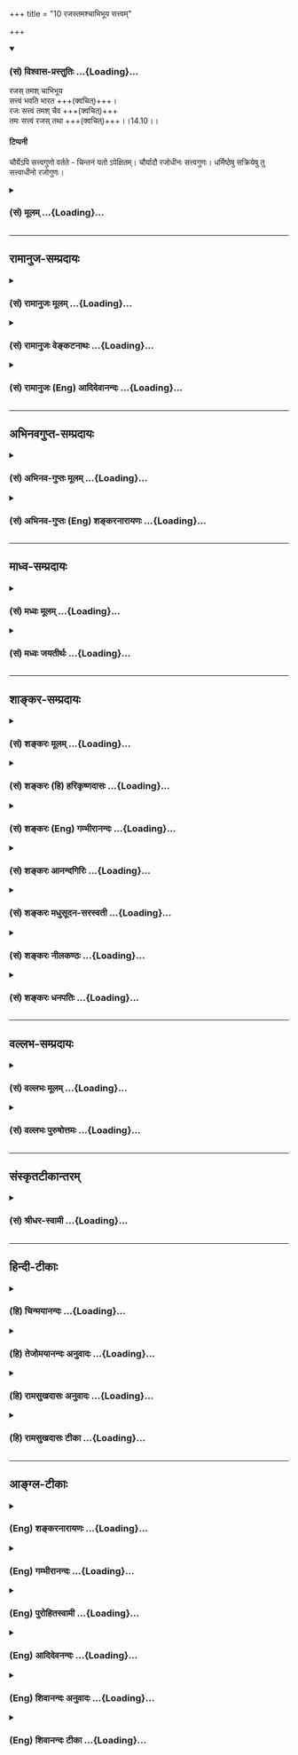 +++
title = "10 रजस्तमश्चाभिभूय सत्त्वम्"

+++
<div class="js_include" newlevelforh1="3" title="(सं) विश्वास-प्रस्तुतिः" unfilled url="/purANam/mahAbhAratam/06-bhIShma-parva/02-bhagavad-gItA-parva/saMskRtam/vishvAsa-prastutiH/14_guNa-traya-vibhAga-y/10_rajastamashchAbhi.md">
<details open><summary><h3>(सं) विश्वास-प्रस्तुतिः ...{Loading}...</h3></summary>

रजस् तमश् चाभिभूय  
सत्त्वं भवति भारत +++(क्वचित्)+++।  
रजः सत्त्वं तमश् चैव +++(क्वचित्)+++  
तमः सत्त्वं रजस् तथा +++(क्वचित्)+++।।14.10।।

#### टिप्पनी
चौर्येऽपि सत्त्वगुणो वर्तते - चिन्तनं यतो ऽपेक्षितम्। चौर्यादौ रजोधीनः सत्त्वगुणः। धर्मिष्ठेषु सक्रियेषु तु सत्त्वाधीनो रजोगुणः।
</details>
</div>
<div class="js_include collapsed" newlevelforh1="3" title="(सं) मूलम्" unfilled url="/purANam/mahAbhAratam/06-bhIShma-parva/02-bhagavad-gItA-parva/saMskRtam/mUlam/14_guNa-traya-vibhAga-y/10_rajastamashchAbhi.md">
<details><summary><h3>(सं) मूलम् ...{Loading}...</h3></summary>

रजस्तमश्चाभिभूय सत्त्वं भवति भारत।  
रजः सत्त्वं तमश्चैव तमः सत्त्वं रजस्तथा।।14.10।।
</details>
</div>


_________________
## रामानुज-सम्प्रदायः
<div class="js_include collapsed" newlevelforh1="3" title="(सं) रामानुजः मूलम्" unfilled url="/purANam/mahAbhAratam/06-bhIShma-parva/02-bhagavad-gItA-parva/saMskRtam/rAmAnujaH/mUlam/14_guNa-traya-vibhAga-y/10_rajastamashchAbhi.md">
<details><summary><h3>(सं) रामानुजः मूलम् ...{Loading}...</h3></summary>

।।14.10।। यद्य् अपि सत्त्वादयस् त्रयः प्रकृति-संसृष्टात्म-स्वरूपानुबन्धिनः, तथापि प्राचीन-कर्म-वशाद् देहाप्यायन-भूताहार-वैषम्यात् च सत्त्वादयः परस्पर-समुद्भवाभिभव-रूपेण वर्तन्ते। 

रजस्तमसी कदाचिद् **अभिभूय** **सत्त्वम्** उद्रिक्तं वर्तते।  
तथा तमःसत्त्वे अभिभूय **रजः** कदाचित्।  
कदाचित् च रजःसत्त्वे अभिभूय **तमः**।

तत् च कार्योपलब्ध्या एव अवगच्छेद् इत्याह --**

</details>
</div>
<div class="js_include collapsed" newlevelforh1="3" title="(सं) रामानुजः वेङ्कटनाथः" unfilled url="/purANam/mahAbhAratam/06-bhIShma-parva/02-bhagavad-gItA-parva/saMskRtam/rAmAnujaH/venkaTanAthaH/14_guNa-traya-vibhAga-y/10_rajastamashchAbhi.md">
<details><summary><h3>(सं) रामानुजः वेङ्कटनाथः ...{Loading}...</h3></summary>

  
  
।।14.10।। अनन्तर-ग्रन्थस्यासङ्गति-शङ्कां परिहरति -- **देहाकारे**ति। परस्परविरुद्धं यथार्था-ऽयथार्थ-ज्ञान--सुख-दुःख-सङ्गादि-रूपम् इत्यर्थः।

उद्भवाभिभवानियम-प्रसङ्ग-परिहाराय भगवद्-अनुग्रह-निग्रह-हेतूनां कर्मणां विषम-विपाक-समयत्वात् तद्-अनुरूपोद्भवाभिभव-प्रवाह उपपद्यत इत्याह - **प्राचीनकर्मवशाद्** इति। 

यथा वात-पित्त-कफानां तत्-तत्-प्रचुरैर् द्रव्यैर् उपचयो वृद्धिः समानैः सर्वेषां विपरीतैर् विपर्ययः \[अष्टांगहृ.सू.स्था.1।15\] इत्यायुर्वेद-विदो वदन्ति। तथाऽत्रापि वक्ष्यमाण-सात्त्विकाद्य्-आहार-भेदाद् इत्य् आह -- **देहाप्यायन-भूताहार-वैषम्याच्** चेति।

ततो देवा अभवन् परासुराः इत्यादि(श्रुति)ष्व् इव भवतिरत्रोद्भव-विषय इत्याह - **उद्रिक्तं वर्तत** इति। रजस्-तमसोर् उद्भूतयोः परिहारार्थम् अयम् उद्भवाभिभवोपदेशः।  
  

</details>
</div>
<div class="js_include collapsed" newlevelforh1="3" title="(सं) रामानुजः (Eng) आदिदेवानन्दः" unfilled url="/purANam/mahAbhAratam/06-bhIShma-parva/02-bhagavad-gItA-parva/saMskRtam/rAmAnujaH/english/AdidevAnandaH/14_guNa-traya-vibhAga-y/10_rajastamashchAbhi.md">
<details><summary><h3>(सं) रामानुजः (Eng) आदिदेवानन्दः ...{Loading}...</h3></summary>

14.10 Even though all the three Gunas of Sattva etc., are associated
with the nature of the self conjoined with Prakrti in the form of body,
yet owing to the dominance of previous Karmas and the differences in the
food nourishing the body, Sattva etc., preponderate or are subdued by
turn. Sometimes Sattva preponderates prevailing over Rajas and Tamas;
sometimes Rajas preponderates prevailing over Tamas and Sattva, and
sometimes Tamas preponderates prevailing over Rajas and Sattva. He
teaches that this changing preponderance of the Gunas can be inferred
from the knowledge of the effects produced by them.

</details>
</div>


_________________
## अभिनवगुप्त-सम्प्रदायः
<div class="js_include collapsed" newlevelforh1="3" title="(सं) अभिनव-गुप्तः मूलम्" unfilled url="/purANam/mahAbhAratam/06-bhIShma-parva/02-bhagavad-gItA-parva/saMskRtam/abhinava-guptaH/mUlam/14_guNa-traya-vibhAga-y/10_rajastamashchAbhi.md">
<details><summary><h3>(सं) अभिनव-गुप्तः मूलम् ...{Loading}...</h3></summary>

।।14.9 -- 14.10।। सत्त्वमिति। रज इति। संजयति योजयति। रजस्तमसी अभिभूय
सत्त्वं वर्धते रस्तु सत्त्वतमसी; तमः सत्त्वरजसी। उक्तं हि
--,अन्योन्याभिभवेन गुणवृद्धिः इति।

</details>
</div>
<div class="js_include collapsed" newlevelforh1="3" title="(सं) अभिनव-गुप्तः (Eng) शङ्करनारायणः" unfilled url="/purANam/mahAbhAratam/06-bhIShma-parva/02-bhagavad-gItA-parva/saMskRtam/abhinava-guptaH/english/shankaranArAyaNaH/14_guNa-traya-vibhAga-y/10_rajastamashchAbhi.md">
<details><summary><h3>(सं) अभिनव-गुप्तः (Eng) शङ्करनारायणः ...{Loading}...</h3></summary>

14.9-10 Sattvam etc. Rajah etc. Dominates fully i.e. sets \[to work\].
The Sattva flourishes by overpowering the Rajas and the Tamas. But, the
Rajas \[flourishes by overpowering\] both the Sattva and the Tamas; and
the Tamas \[does so by overpowering\] both the Sattva and the Rajas.
That has been stated : 'The Strands augment by overpowering each other'.

</details>
</div>


_________________
## माध्व-सम्प्रदायः
<div class="js_include collapsed" newlevelforh1="3" title="(सं) मध्वः मूलम्" unfilled url="/purANam/mahAbhAratam/06-bhIShma-parva/02-bhagavad-gItA-parva/saMskRtam/madhvaH/mUlam/14_guNa-traya-vibhAga-y/10_rajastamashchAbhi.md">
<details><summary><h3>(सं) मध्वः मूलम् ...{Loading}...</h3></summary>

।।14.10।। Sri Madhvacharya did not comment on this sloka.,

</details>
</div>
<div class="js_include collapsed" newlevelforh1="3" title="(सं) मध्वः जयतीर्थः" unfilled url="/purANam/mahAbhAratam/06-bhIShma-parva/02-bhagavad-gItA-parva/saMskRtam/madhvaH/jayatIrthaH/14_guNa-traya-vibhAga-y/10_rajastamashchAbhi.md">
<details><summary><h3>(सं) मध्वः जयतीर्थः ...{Loading}...</h3></summary>

।।14.10।। Sri Jayatirtha did not comment on this sloka.  
  

</details>
</div>


_________________
## शाङ्कर-सम्प्रदायः
<div class="js_include collapsed" newlevelforh1="3" title="(सं) शङ्करः मूलम्" unfilled url="/purANam/mahAbhAratam/06-bhIShma-parva/02-bhagavad-gItA-parva/saMskRtam/shankaraH/mUlam/14_guNa-traya-vibhAga-y/10_rajastamashchAbhi.md">
<details><summary><h3>(सं) शङ्करः मूलम् ...{Loading}...</h3></summary>

।।14.10।। --,**रजः तमश्च** उभावपि **अभिभूय सत्त्वं भवति** उद्भवति वर्धते
यदा; तदा लब्धात्मकं सत्त्वं स्वकार्यं ज्ञानसुखादि आरभते हे **भारत।** तथा
रजोगुणः **सत्त्वं तमश्च एव उभा**वपि अभिभूय वर्धते यदा; तदा कर्म तृष्णादि
स्वकार्यम् आरभते। तम आख्यो गुणः **सत्त्वं रजश्च** उभावपि अभिभूय **तथै**व
वर्धते यदा; तदा ज्ञानावरणादि स्वकार्यम् आरभते।। यदा यो गुणः उद्भूतः भवति;
तदा तस्य किं लिङ्गमिति उच्यते --,

</details>
</div>
<div class="js_include collapsed" newlevelforh1="3" title="(सं) शङ्करः (हि) हरिकृष्णदासः" unfilled url="/purANam/mahAbhAratam/06-bhIShma-parva/02-bhagavad-gItA-parva/saMskRtam/shankaraH/hindI/harikRShNadAsaH/14_guNa-traya-vibhAga-y/10_rajastamashchAbhi.md">
<details><summary><h3>(सं) शङ्करः (हि) हरिकृष्णदासः ...{Loading}...</h3></summary>

।।14.10।। ये तीनों गुण उपर्युक्त कार्य कब करते हैं सो कहते हैं --, हे
भारत रजोगुण और तमोगुण -- इन दोनोंको दबाकर जब सत्त्वगुण उन्नत होता है --
बढ़ता है; तब वह अपने स्वरूपको प्राप्त हुआ सत्त्वगुण अपने कार्यज्ञान और
सुखादिका आरम्भ किया करता है। तथा सत्त्वगुण और तमोगुण -- इन दोनोंको ही
दबाकर जब रजोगुण बढ़ता है तब वह कर्मोंमें तृष्णा आदि अपने कार्यका आरम्भ
किया करता है। वैसे ही सत्त्वगुण और रजोगुण इन दोनोंको दबाकर जब तम नामक
गुण बढ़ता है तब वह ज्ञानको आच्छादित करना आदि अपना कार्य आरम्भ किया करता
है।  
  
,

</details>
</div>
<div class="js_include collapsed" newlevelforh1="3" title="(सं) शङ्करः (Eng) गम्भीरानन्दः" unfilled url="/purANam/mahAbhAratam/06-bhIShma-parva/02-bhagavad-gItA-parva/saMskRtam/shankaraH/english/gambhIrAnandaH/14_guNa-traya-vibhAga-y/10_rajastamashchAbhi.md">
<details><summary><h3>(सं) शङ्करः (Eng) गम्भीरानन्दः ...{Loading}...</h3></summary>

14.10 O scion of the Bharata dynasty, sattva bhavati, increases, comes
into being; abhibhuya, by subduing both rajas and tamas. When sattva
increases, then, coming to its own, it produces its own
effects-knowledge, happiness, etc. Similarly, when the ality of rajas
increases by overpowering both sattva and tamas, then it produces its
own effects-activity and hankering. When the ality called tamas
increases by similarly dominating over sattva and rajas, it then
produces its own effects-obscuring of knowledge, etc. When any ality
preponderates, then what is its indication; This is being answered:

</details>
</div>
<div class="js_include collapsed" newlevelforh1="3" title="(सं) शङ्करः आनन्दगिरिः" unfilled url="/purANam/mahAbhAratam/06-bhIShma-parva/02-bhagavad-gItA-parva/saMskRtam/shankaraH/AnandagiriH/14_guNa-traya-vibhAga-y/10_rajastamashchAbhi.md">
<details><summary><h3>(सं) शङ्करः आनन्दगिरिः ...{Loading}...</h3></summary>

।।14.10।। इतरेतराविरोधेन वा सत्त्वादयो गुणा युगपदुत्कृष्यते विरोधेन वा
क्रमेण वेति संदेहात्पृच्छति -- **उक्तमिति।**
सत्त्वोत्कर्षार्थिनामितराभिभवार्थं क्रमपक्षमाश्रित्योत्तरमाह -- **उच्यत
इति।** सत्त्वाभिवृद्धिमेव विवृणोति -- **तदेति।**
रजस्तमसोस्तिरोधानदशायामिति यावत्। रजसो वृद्धिप्रकारं तत्कार्यं च कथयति
-- **तथेति।** तमसोऽपि विवृद्धिं तत्कार्यं च निर्दिशति -- **तम इति।**

</details>
</div>
<div class="js_include collapsed" newlevelforh1="3" title="(सं) शङ्करः मधुसूदन-सरस्वती" unfilled url="/purANam/mahAbhAratam/06-bhIShma-parva/02-bhagavad-gItA-parva/saMskRtam/shankaraH/madhusUdana-sarasvatI/14_guNa-traya-vibhAga-y/10_rajastamashchAbhi.md">
<details><summary><h3>(सं) शङ्करः मधुसूदन-सरस्वती ...{Loading}...</h3></summary>

।।14.10।। उक्तं कार्यं कदा कुर्वन्ति गुणा इत्युच्यते -- रजस्तमश्च
युगपदुभावपि गुणावभिभूय सत्त्वं भवत्युद्भवति वर्धते यदा तदा स्वकार्यं
प्रागुक्तमसाधारण्येन करोतीति शेषः। एवं रजोऽपि सत्त्वं तमश्चेति
गुणद्वयमभिभूयोद्भवति यदा तदा स्वकार्यं प्रागुक्तं करोति। तथा तद्वदेव
तमोऽपि सत्त्वं रजश्चेत्युभावपि गुणावभिभूय उद्भवति यदा तदा स्वकार्यं
प्रागुक्तं करोतीत्यर्थः।

</details>
</div>
<div class="js_include collapsed" newlevelforh1="3" title="(सं) शङ्करः नीलकण्ठः" unfilled url="/purANam/mahAbhAratam/06-bhIShma-parva/02-bhagavad-gItA-parva/saMskRtam/shankaraH/nIlakaNThaH/14_guNa-traya-vibhAga-y/10_rajastamashchAbhi.md">
<details><summary><h3>(सं) शङ्करः नीलकण्ठः ...{Loading}...</h3></summary>

।।14.10।। सत्त्वादयः कदा स्वस्वकार्ये प्रभवन्तीत्याशङ्क्येतरेतरयोरभिभवे
सतीत्याह -- **रज इति।** रजस्तमसी अभिभूय सत्त्वं भवति वर्धते। एवं रजोपि
सत्वतमसी अभिभूय भवति। तथा तमोऽपि सत्त्वरजसी अभिभूय भवतीत्यर्थः।

</details>
</div>
<div class="js_include collapsed" newlevelforh1="3" title="(सं) शङ्करः धनपतिः" unfilled url="/purANam/mahAbhAratam/06-bhIShma-parva/02-bhagavad-gItA-parva/saMskRtam/shankaraH/dhanapatiH/14_guNa-traya-vibhAga-y/10_rajastamashchAbhi.md">
<details><summary><h3>(सं) शङ्करः धनपतिः ...{Loading}...</h3></summary>

।।14.10।। इतराविरोधेन सत्त्वादयो गुणा युगपदुत्कृष्यन्ते विरोधेन वा क्रमेण
वेत्यपेक्षायां सत्त्वोत्कर्षार्थिनामितराबिभवार्थं क्रमपक्षमाश्रित्याह --
रज इति। रजस्तमश्चोभावप्यभिमूय तिरोधाय सत्त्वं भवत्युत्भवति वर्धते यदा
तदा रजस्तमसोस्तिरोधानदशायां लब्धात्मकं सत्त्वं स्वं कार्यं
ज्ञानसुखाद्यारभत इति शेषः। भारतेति संबोधयन् भायां ब्रह्मविद्यायां रतेन
रजस्तमसोस्तिरोधायिका सत्त्ववृद्धिः संपाद्येति द्योतयति। तथा रजोगुणो यदा
सत्त्वं तमश्चैवोभावभिभूय वर्धते तदा कर्म तृष्णादि स्वं कार्यमारभते। एवं
तमआख्योऽपि गुणो यदा सत्त्वं रजश्चैवोभावभिभूय वर्धते तदा
ज्ञानावरणप्रमादादि स्वं कार्यभारभत इत्यर्थः।

</details>
</div>


_________________
## वल्लभ-सम्प्रदायः
<div class="js_include collapsed" newlevelforh1="3" title="(सं) वल्लभः मूलम्" unfilled url="/purANam/mahAbhAratam/06-bhIShma-parva/02-bhagavad-gItA-parva/saMskRtam/vallabhaH/mUlam/14_guNa-traya-vibhAga-y/10_rajastamashchAbhi.md">
<details><summary><h3>(सं) वल्लभः मूलम् ...{Loading}...</h3></summary>

।।14.10।। रजस्तमश्चेति। गुणद्वयमभिभूय सत्त्वं भवत्यदृष्चवशात्। एवमन्यदपि।

</details>
</div>
<div class="js_include collapsed" newlevelforh1="3" title="(सं) वल्लभः पुरुषोत्तमः" unfilled url="/purANam/mahAbhAratam/06-bhIShma-parva/02-bhagavad-gItA-parva/saMskRtam/vallabhaH/puruShottamaH/14_guNa-traya-vibhAga-y/10_rajastamashchAbhi.md">
<details><summary><h3>(सं) वल्लभः पुरुषोत्तमः ...{Loading}...</h3></summary>

  
  
।।14.10।। ननु सुखदुःखाद्यदृष्टसाधनत्वे सति स्वकार्यकरणमन्यथाभावकत्वं कथं
इत्याशङ्क्य तेषां तथा सामर्थ्यं मया दत्तमस्तीति ज्ञापनाय
सिद्धवत्कारेणानुवदति -- रजस्तम इति। रजस्तमः दुःखाज्ञानात्मकगुणद्वयमभिभूय
तिरस्कृत्य सत्त्वं भवतीत्यर्थः। भारत इतिसम्बोधनेन यथा मदिच्छया
सर्वपराभवेन त्वं जयसि तथेत्यर्थो द्योतितः। एवं रजोऽपि सत्त्वं तमश्चेति
गुणद्वयाभिभवेन भवति। एवकारेण तमसो मोहकसामर्थ्याधिक्येऽपि तथाकर्तृत्वं
व्यज्यते। तथा तमः सत्त्वं रजश्चाभिभूय भवतीत्यर्थः।  
  

</details>
</div>


_________________
## संस्कृतटीकान्तरम्
<div class="js_include collapsed" newlevelforh1="3" title="(सं) श्रीधर-स्वामी" unfilled url="/purANam/mahAbhAratam/06-bhIShma-parva/02-bhagavad-gItA-parva/saMskRtam/shrIdhara-svAmI/14_guNa-traya-vibhAga-y/10_rajastamashchAbhi.md">
<details><summary><h3>(सं) श्रीधर-स्वामी ...{Loading}...</h3></summary>

।।14.10।। तत्र हेतुमाह **-- रज इति**। रजस्तमश्चेति गुणद्वयमभिभूय
तिरस्कृत्य सत्त्वं भवत्यदृष्टवशादुद्भवति। ततः,स्वकार्ये सुखज्ञानादौ
संयोजयतीत्यर्थः। एवं रजोऽपि सत्त्वं तमश्चेति गुणद्वयमभिभूयोद्भवति। ततः
स्वकार्ये तृष्णाकर्मादौ संयोजयति। एवं तमोऽपि सत्त्वं रजश्चाभिभूयोद्भवति।
ततश्च स्वकार्ये प्रमादालस्यादौ संयोजयतीत्यर्थः।

</details>
</div>


_________________
## हिन्दी-टीकाः
<div class="js_include collapsed" newlevelforh1="3" title="(हि) चिन्मयानन्दः" unfilled url="/purANam/mahAbhAratam/06-bhIShma-parva/02-bhagavad-gItA-parva/hindI/chinmayAnandaH/14_guNa-traya-vibhAga-y/10_rajastamashchAbhi.md">
<details><summary><h3>(हि) चिन्मयानन्दः ...{Loading}...</h3></summary>

।।14.10।। पूर्वोक्त विवेचन के सन्दर्भ में एक बुद्धिमान् साधक की यह
जिज्ञासा होगी कि क्या ये तीन गुण अपना कार्य भिन्नभिन्न समय पर किसी क्रम
विशेष में अथवा एक ही समय में सब कार्य करते हैं। यदि एक ही साथ तीनों
कार्य करते हैं; तो क्या इनमें सामंजस्य होता है या विरोध इस प्रकार के
प्रश्न का पूर्वानुमान करके भगवान् श्रीकृष्ण अपने दिव्यगान के इस श्लोक
में इसका उत्तर देते हैं। वे वर्णन करते हैं कि किस प्रकार ये गुण
भिन्नभिन्न समय पर कार्य करते हैं। प्रत्येक गुण उस क्षणविशेष तक प्रमुख और
शक्तिशाली बन जाता है। विचारपूर्वक अध्ययन करने पर ज्ञात होगा कि समयसमय पर
किसी एक गुण की अधिकता से प्रभावित होकर मनुष्य कार्य कर रहा होता है। उस
दशा में अन्य दो गुणों का सर्वथा अभाव नहीं होता; किन्तु उनका महत्व गौण हो
जाता है। जब हम कहते हैं कि कोई पुरुष सत्त्वगुण के प्रभाव में है; तब उसका
अर्थ यह होता है कि उस समय उसमें रजोगुण और तमोगुण इतने अधिक प्रबल नहीं
होते कि वे अपने प्रभाव को व्यक्त कर सकें। यही बात अन्य गुणों के विषय में
भी समझनी चाहिये। वर्धमान गुण के लक्षण को हम किस प्रकार पहचान सकते हैं
भगवान् बताते हैं

</details>
</div>
<div class="js_include collapsed" newlevelforh1="3" title="(हि) तेजोमयानन्दः अनुवादः" unfilled url="/purANam/mahAbhAratam/06-bhIShma-parva/02-bhagavad-gItA-parva/hindI/tejomayAnandaH/anuvAdaH/14_guNa-traya-vibhAga-y/10_rajastamashchAbhi.md">
<details><summary><h3>(हि) तेजोमयानन्दः अनुवादः ...{Loading}...</h3></summary>

।।14.10।। हे भारत ! कभी रज और तम को अभिभूत (दबा) करके सत्त्वगुण की
वृद्धि होती है, कभी रज और सत्त्व को दबाकर तमोगुण की वृद्धि होती है, तो
कभी तम और सत्त्व को अभिभूत कर रजोगुण की वृद्धि होती है।।

</details>
</div>
<div class="js_include collapsed" newlevelforh1="3" title="(हि) रामसुखदासः अनुवादः" unfilled url="/purANam/mahAbhAratam/06-bhIShma-parva/02-bhagavad-gItA-parva/hindI/rAmasukhadAsaH/anuvAdaH/14_guNa-traya-vibhAga-y/10_rajastamashchAbhi.md">
<details><summary><h3>(हि) रामसुखदासः अनुवादः ...{Loading}...</h3></summary>

।।14.10।। हे भरतवंशोद्भव अर्जुन ! रजोगुण और तमोगुणको दबाकर सत्त्वगुण
सत्त्वगुण, और तमोगुणको दबाकर रजोगुण, वैसे ही सत्त्वगुण और रजोगुणको दबाकर
तमोगुण बढ़ता है।

</details>
</div>
<div class="js_include collapsed" newlevelforh1="3" title="(हि) रामसुखदासः टीका" unfilled url="/purANam/mahAbhAratam/06-bhIShma-parva/02-bhagavad-gItA-parva/hindI/rAmasukhadAsaH/TIkA/14_guNa-traya-vibhAga-y/10_rajastamashchAbhi.md">
<details><summary><h3>(हि) रामसुखदासः टीका ...{Loading}...</h3></summary>

।।14.10।।***व्याख्या--*'रजस्तमश्चाभिभूय सत्त्वं भवति भारत'--**रजोगुणकी
और तमोगुणकी वृत्तियोंको दबाकर सत्त्वगुण बढ़ता है अर्थात् रजोगुणकी लोभ,
प्रवृत्ति, नये-नये कर्मोंका आरम्भ, अशान्ति, स्पृहा, सांसारिक भोग और
संग्रहमें प्रियता आदि वृत्तियाँ और तमोगुणकी प्रमाद, आलस्य, अनावश्यक
निद्रा, मूढ़ता आदि वृत्तियाँ -- इन सबको 'सत्त्वगुण' दबा देता है और
अन्तःकरणमें स्वच्छता, निर्मलता, वैराग्य, निःस्पृहता, उदारता, निवृत्ति
आदि वृत्तियोंको उत्पन्न कर देता है।  
  
**'रजः सत्त्वं तमश्चैव'--**सत्त्वगुणकी और तमोगुणकी वृत्तियोंको दबाकर
रजोगुण बढ़ता है अर्थात् सत्त्वगुणकी ज्ञान, प्रकाश, वैराग्य, उदारता आदि
वृत्तियाँ और तमोगुणकी प्रमाद, आलस्य, अनावश्यक, निद्रा, मूढ़ता आदि
वृत्तियाँ -- इन सबको रजोगुण दबा देता है और अन्तःकरणमें लोभ, प्रवृत्ति,
आरम्भ, अशान्ति, स्पृहा आदि वृत्तियोंको उत्पन्न कर देता है।  
  
**'तमः सत्त्वं रजस्तथा'--**वैसे ही सत्त्वगुण और रजोगुणको दबाकर तमोगुण
बढ़ता है अर्थात् सत्त्वगुणकी स्वच्छता, निर्मलता, प्रकाश, उदारता आदि
वृत्तियाँ और रजोगुणकी चञ्चलता, अशान्ति, लोभ आदि वृत्तियाँ -- इन सबको
तमोगुण दबा देता है और अन्तःकरणमें प्रमाद, आलस्य, अतिनिद्रा, मूढ़ता आदि
वृत्तियोंको उत्पन्न कर देता है।  
  
दो गुणोंको दबाकर एक गुण बढ़ता है, बढ़ा हुआ गुण मनुष्यपर विजय करता है और
विजय करके मनुष्यको बाँध देता है। परन्तु भगवान्ने यहाँ (छठेसे दसवें
श्लोकतक) उलटा क्रम दिया है अर्थात् पहले बाँधनेकी बात कही, फिर विजय करना
कहा और फिर दो गुणोंको दबाकर एकका बढ़ना कहा। ऐसे क्रम देनेका तात्पर्य है
-- पहले भगवान्ने दूसरे श्लोकमें बताया कि जिन महापुरुषोंका प्रकृतिसे
सम्बन्ध-विच्छेद हो चुका है, वे महासर्गमें भी उत्पन्न नहीं होते और
महाप्रलयमें भी व्यथित नहीं होते। कारण कि महासर्ग और महाप्रलय दोनों
प्रकृतिके सम्बन्धसे ही होते हैं। परन्तु जो मनुष्य प्रकृतिके साथ सम्बन्ध
जो़ड़ लेते हैं, उनको प्रकृतिजन्य गुण बाँध देते हैं (14। 5)। इसपर
स्वाभाविक ही यह प्रश्न होता है कि उन गुणोंका स्वरूप क्या है और वे
मनुष्यको किस प्रकार बाँध देते हैं; इसके उत्तरमें भगवान्ने छठेसे आठवें
श्लोकतक क्रमशः सत्त्व, रज और तम--तीनों गुणोंका स्वरूप और उनके द्वारा
जीवको बाँधे जानेका प्रकार बताया। इसपर प्रश्न होता है कि बाँधनेसे पहले
तीनों गुण क्या करते हैं इसके उत्तरमें भगवान्ने बताया कि बाँधनेसे पहले
बढ़ा हुआ गुण मनुष्यपर विजय करता है, तब उसको बाँधता है (14। 9)। अब प्रश्न
होता है कि गुण मनुष्यपर विजय कैसे करता है; इसके उत्तरमें भगवान्ने कहा कि
दो गुणोंको दबाकर एक गुण मनुष्यपर विजय करता है (14। 10)। इस प्रकार विचार
करनेसे मालूम होता है कि भगवान्ने छठेसे दसवें श्लोकतक जो क्रम रखा है, वह
ठीक ही है।  
  
***सम्बन्ध--***जब दोगुणोंको दबाकर एक गुण बढ़ता है, तब उस बढ़े हुए गुणके
क्या लक्षण होते हैं-- इसको बतानेके लिये पहले बढ़े हुए सत्त्वगुणके
लक्षणोंका वर्णन करते हैं।

</details>
</div>


_________________
## आङ्ग्ल-टीकाः
<div class="js_include collapsed" newlevelforh1="3" title="(Eng) शङ्करनारायणः" unfilled url="/purANam/mahAbhAratam/06-bhIShma-parva/02-bhagavad-gItA-parva/english/shankaranArAyaNaH/14_guNa-traya-vibhAga-y/10_rajastamashchAbhi.md">
<details><summary><h3>(Eng) शङ्करनारायणः ...{Loading}...</h3></summary>

14.10. O descendant of Bharata ! The Sattva increases by overpowering
the Rajas and the Tamas; the Rajas \[increases by overpowering\] the
Sattva and the Tamas; and the Tamas does likewise \[by overpowering\]
the Sattva and the Rajas.

</details>
</div>
<div class="js_include collapsed" newlevelforh1="3" title="(Eng) गम्भीरानन्दः" unfilled url="/purANam/mahAbhAratam/06-bhIShma-parva/02-bhagavad-gItA-parva/english/gambhIrAnandaH/14_guNa-traya-vibhAga-y/10_rajastamashchAbhi.md">
<details><summary><h3>(Eng) गम्भीरानन्दः ...{Loading}...</h3></summary>

14.10 O scion of the Bharata dynasty, sattva increases by subduing rajas
and tamas, rajas by overpowering sattva and tamas, and tamas by
dominating over sattva and rajas.

</details>
</div>
<div class="js_include collapsed" newlevelforh1="3" title="(Eng) पुरोहितस्वामी" unfilled url="/purANam/mahAbhAratam/06-bhIShma-parva/02-bhagavad-gItA-parva/english/purohitasvAmI/14_guNa-traya-vibhAga-y/10_rajastamashchAbhi.md">
<details><summary><h3>(Eng) पुरोहितस्वामी ...{Loading}...</h3></summary>

14.10 O Prince! Purity prevails when Passion and Ignorance are overcome;
Passion, when Purity and Ignorance are overcome; and Ignorance when it
overcomes Purity and Passion.

</details>
</div>
<div class="js_include collapsed" newlevelforh1="3" title="(Eng) आदिदेवनन्दः" unfilled url="/purANam/mahAbhAratam/06-bhIShma-parva/02-bhagavad-gItA-parva/english/AdidevanandaH/14_guNa-traya-vibhAga-y/10_rajastamashchAbhi.md">
<details><summary><h3>(Eng) आदिदेवनन्दः ...{Loading}...</h3></summary>

14.10 Prevailing over Rajas and Tamas, Sattva preponderates, O Arjuna.
Prevailing over Tamas and Sattva, Rajas preponderates. Prevailing over
Rajas and Sattva, Tamas preponderates.

</details>
</div>
<div class="js_include collapsed" newlevelforh1="3" title="(Eng) शिवानन्दः अनुवादः" unfilled url="/purANam/mahAbhAratam/06-bhIShma-parva/02-bhagavad-gItA-parva/english/shivAnandaH/anuvAdaH/14_guNa-traya-vibhAga-y/10_rajastamashchAbhi.md">
<details><summary><h3>(Eng) शिवानन्दः अनुवादः ...{Loading}...</h3></summary>

14.10 Now Sattva arises (prevails), O Arjuna, having overpowered Rajas
and Tamas; nor Rajas, having overpowered Sattva and Tamas; and now
Tamas, having overpowered Sattva and Rajas.

</details>
</div>
<div class="js_include collapsed" newlevelforh1="3" title="(Eng) शिवानन्दः टीका" unfilled url="/purANam/mahAbhAratam/06-bhIShma-parva/02-bhagavad-gItA-parva/english/shivAnandaH/TIkA/14_guNa-traya-vibhAga-y/10_rajastamashchAbhi.md">
<details><summary><h3>(Eng) शिवानन्दः टीका ...{Loading}...</h3></summary>

14.10 रजः Rajas; तमः inertia; च and; अभिभूय having overpowered; सत्त्वम्
Sattva; भवति arises; भारत O Arjuna; रजः Rajas; सत्त्वम् Sattva; तमः
inertia; च and; एव even; तमः inertia; सत्त्वम् purity; रजः active force;
तथा also.Commentary Just as winter has its sway when summer and autumn
have gone; just as sleep has its sway when a man is neither dreaming nor
waking; so also Sattva has its sway when Rajas and Tamas are suppressed
and makes people say that they are happy. The Sadhana for increasing
Sattva is given in the 17th and 18th chapters.Each ality acts in its own
turn at different times. All the three alities cannot operate at one and
the same time. When one ality asserts itself or prdominates by
overpowering or suppressing the other two; it produces its own effect.
Sattva produces knowledge and happiness Rajas action Tamas veiling of
knowledge; inertia; error; indolence; sloth and sleep. When Sattva is in
the ascendant in a man; he is endowed with discrimination. Sublime
thoughts roll in his mind. He has pure understanding. His mind turns
away from sensual pleasures and moves inward towards the Self.What is
the characteristic mark by which you can know that a particular ality is
predominant or is in the ascendant The answer is given in the following
three verses.

</details>
</div>
